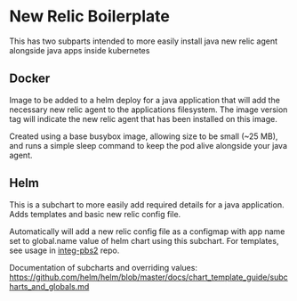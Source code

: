 # New Relic Boilerplate

This has two subparts intended to more easily install java new relic agent alongside java apps inside kubernetes

## Docker
Image to be added to a helm deploy for a java application that will add the necessary new relic agent to the applications filesystem. The image version tag will indicate the new relic agent that has been installed on this image.

Created using a base busybox image, allowing size to be small (~25 MB), and runs a simple sleep command to keep the pod alive alongside your java agent.

## Helm
This is a subchart to more easily add required details for a java application. Adds templates and basic new relic config file. 

Automatically will add a new relic config file as a configmap with app name set to global.name value of helm chart using this subchart. For templates, see usage in [integ-pbs2](https://ghe.coxautoinc.com/XTime/integ-pbs2/tree/7.62.0-DEVELOP/src/helm/templates) repo.

Documentation of subcharts and overriding values: https://github.com/helm/helm/blob/master/docs/chart_template_guide/subcharts_and_globals.md